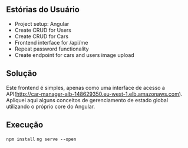 ## Estórias do Usuário

- Project setup: Angular
- Create CRUD for Users
- Create CRUD for Cars
- Frontend interface for /api/me
- Repeat password functionality
- Create endpoint for cars and users image upload

## Solução

Este frontend é simples, apenas como uma interface de acesso a API(http://car-manager-alb-148629350.eu-west-1.elb.amazonaws.com). Apliquei aqui alguns conceitos de gerenciamento de estado global utilizando o próprio core do Angular.

## Execução

``npm install``
``ng serve --open``